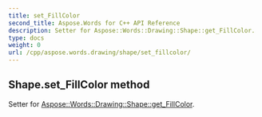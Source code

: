 ```yaml
---
title: set_FillColor
second_title: Aspose.Words for C++ API Reference
description: Setter for Aspose::Words::Drawing::Shape::get_FillColor. 
type: docs
weight: 0
url: /cpp/aspose.words.drawing/shape/set_fillcolor/
---
```

## Shape.set_FillColor method


Setter for [Aspose::Words::Drawing::Shape::get_FillColor](./get_fillcolor/).

